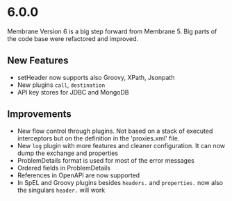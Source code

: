 # 6.0.0

Membrane Version 6 is a big step forward from Membrane 5. Big parts of the code base were refactored and improved.

## New Features
- setHeader now supports also Groovy, XPath, Jsonpath
- New plugins `call`, `destination`
- API key stores for JDBC and MongoDB

## Improvements
- New flow control through plugins. Not based on a stack of executed interceptors but on the definition in the 'proxies.xml' file.
- New `log` plugin with more features and cleaner configuration. It can now dump the exchange and properties
- ProblemDetails format is used for most of the error messages
- Ordered fields in ProblemDetails
- References in OpenAPI are now supported
- In SpEL and Groovy plugins besides `headers.` and `properties.` now also the singulars `header.` will work
